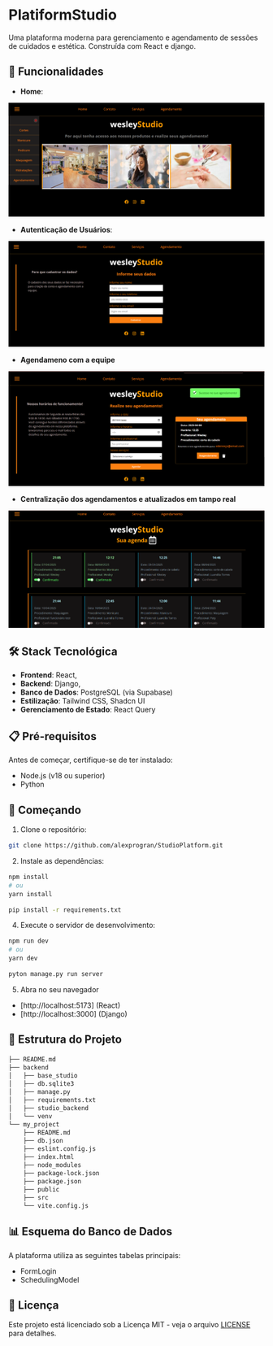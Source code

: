 # PlatiformStudio

Uma plataforma moderna para gerenciamento e agendamento de sessões de cuidados e estética. Construída com React e django.

## 🚀 Funcionalidades

- **Home**:

![Home](my_project/src/assets/home.png)

- **Autenticação de Usuários**: 

![Contact](my_project/src/assets/contact.png)

- **Agendameno com a equipe**

![Scheduling](my_project/src/assets/scheduling.png)

- **Centralização dos agendamentos e atualizados em tampo real**

![fullScheduling](my_project/src/assets/fullScheduling.png)


## 🛠️ Stack Tecnológica

- **Frontend**: React, 
- **Backend**: Django,
- **Banco de Dados**: PostgreSQL (via Supabase)
- **Estilização**: Tailwind CSS, Shadcn UI
- **Gerenciamento de Estado**: React Query

## 📋 Pré-requisitos

Antes de começar, certifique-se de ter instalado:
- Node.js (v18 ou superior)
- Python


## 🚀 Começando

1. Clone o repositório:

```bash
git clone https://github.com/alexprogran/StudioPlatform.git
```

2. Instale as dependências:

```bash
npm install
# ou
yarn install
```
```bash
pip install -r requirements.txt

```


4. Execute o servidor de desenvolvimento:

```bash
npm run dev
# ou
yarn dev
```

```bash
pyton manage.py run server
```
5. Abra no seu navegador
- [http://localhost:5173] (React)
- [http://localhost:3000] (Django)  
    



## 📁 Estrutura do Projeto

```
├── README.md
├── backend
│   ├── base_studio
│   ├── db.sqlite3
│   ├── manage.py
│   ├── requirements.txt
│   ├── studio_backend
│   └── venv
└── my_project
    ├── README.md
    ├── db.json
    ├── eslint.config.js
    ├── index.html
    ├── node_modules
    ├── package-lock.json
    ├── package.json
    ├── public
    ├── src
    └── vite.config.js

```



## 📊 Esquema do Banco de Dados

A plataforma utiliza as seguintes tabelas principais:
- FormLogin
- SchedulingModel


## 📄 Licença

Este projeto está licenciado sob a Licença MIT - veja o arquivo [LICENSE](LICENSE) para detalhes.
























